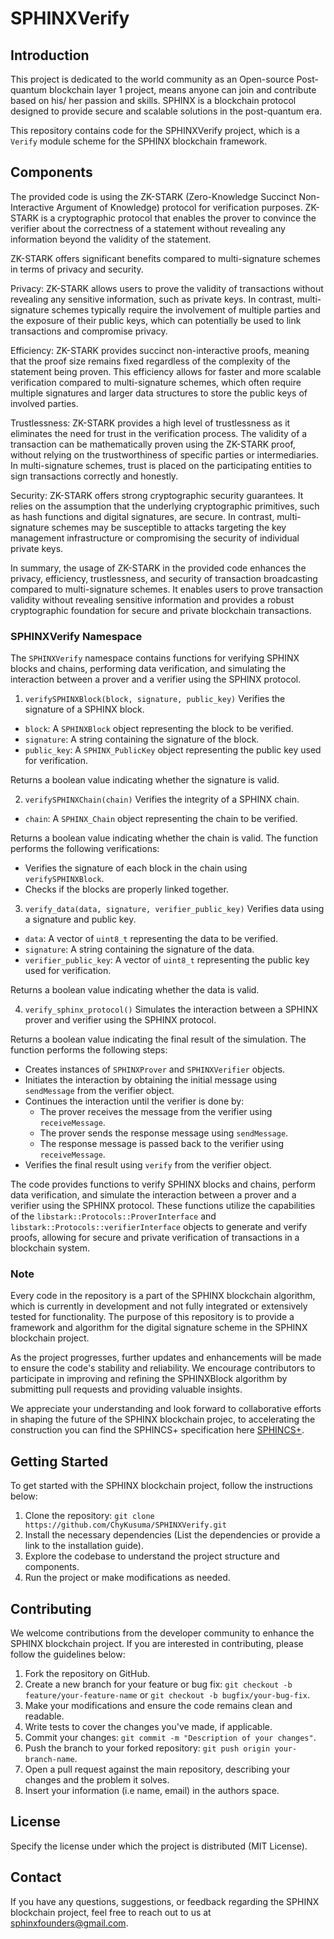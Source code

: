 # SPHINXVerify

## Introduction

This project is dedicated to the world community as an Open-source Post-quantum blockchain layer 1 project, means anyone can join and contribute based on his/ her passion and skills. SPHINX is a blockchain protocol designed to provide secure and scalable solutions in the post-quantum era.

This repository contains code for the SPHINXVerify project, which is a `Verify` module scheme for the SPHINX blockchain framework.

## Components

The provided code is using the ZK-STARK (Zero-Knowledge Succinct Non-Interactive Argument of Knowledge) protocol for verification purposes. ZK-STARK is a cryptographic protocol that enables the prover to convince the verifier about the correctness of a statement without revealing any information beyond the validity of the statement.

ZK-STARK offers significant benefits compared to multi-signature schemes in terms of privacy and security.

Privacy: ZK-STARK allows users to prove the validity of transactions without revealing any sensitive information, such as private keys. In contrast, multi-signature schemes typically require the involvement of multiple parties and the exposure of their public keys, which can potentially be used to link transactions and compromise privacy.

Efficiency: ZK-STARK provides succinct non-interactive proofs, meaning that the proof size remains fixed regardless of the complexity of the statement being proven. This efficiency allows for faster and more scalable verification compared to multi-signature schemes, which often require multiple signatures and larger data structures to store the public keys of involved parties.

Trustlessness: ZK-STARK provides a high level of trustlessness as it eliminates the need for trust in the verification process. The validity of a transaction can be mathematically proven using the ZK-STARK proof, without relying on the trustworthiness of specific parties or intermediaries. In multi-signature schemes, trust is placed on the participating entities to sign transactions correctly and honestly.

Security: ZK-STARK offers strong cryptographic security guarantees. It relies on the assumption that the underlying cryptographic primitives, such as hash functions and digital signatures, are secure. In contrast, multi-signature schemes may be susceptible to attacks targeting the key management infrastructure or compromising the security of individual private keys.

In summary, the usage of ZK-STARK in the provided code enhances the privacy, efficiency, trustlessness, and security of transaction broadcasting compared to multi-signature schemes. It enables users to prove transaction validity without revealing sensitive information and provides a robust cryptographic foundation for secure and private blockchain transactions.


### SPHINXVerify Namespace

The `SPHINXVerify` namespace contains functions for verifying SPHINX blocks and chains, performing data verification, and simulating the interaction between a prover and a verifier using the SPHINX protocol.

1. `verifySPHINXBlock(block, signature, public_key)` Verifies the signature of a SPHINX block.

- `block`: A `SPHINXBlock` object representing the block to be verified.
- `signature`: A string containing the signature of the block.
- `public_key`: A `SPHINX_PublicKey` object representing the public key used for verification.

Returns a boolean value indicating whether the signature is valid.

2. `verifySPHINXChain(chain)` Verifies the integrity of a SPHINX chain.

- `chain`: A `SPHINX_Chain` object representing the chain to be verified.

Returns a boolean value indicating whether the chain is valid. The function performs the following verifications:
- Verifies the signature of each block in the chain using `verifySPHINXBlock`.
- Checks if the blocks are properly linked together.

3. `verify_data(data, signature, verifier_public_key)` Verifies data using a signature and public key.

- `data`: A vector of `uint8_t` representing the data to be verified.
- `signature`: A string containing the signature of the data.
- `verifier_public_key`: A vector of `uint8_t` representing the public key used for verification.

Returns a boolean value indicating whether the data is valid.

4. `verify_sphinx_protocol()` Simulates the interaction between a SPHINX prover and verifier using the SPHINX protocol.

Returns a boolean value indicating the final result of the simulation. The function performs the following steps:
- Creates instances of `SPHINXProver` and `SPHINXVerifier` objects.
- Initiates the interaction by obtaining the initial message using `sendMessage` from the verifier object.
- Continues the interaction until the verifier is done by:
  - The prover receives the message from the verifier using `receiveMessage`.
  - The prover sends the response message using `sendMessage`.
  - The response message is passed back to the verifier using `receiveMessage`.
- Verifies the final result using `verify` from the verifier object.

The code provides functions to verify SPHINX blocks and chains, perform data verification, and simulate the interaction between a prover and a verifier using the SPHINX protocol. These functions utilize the capabilities of the `libstark::Protocols::ProverInterface` and `libstark::Protocols::verifierInterface` objects to generate and verify proofs, allowing for secure and private verification of transactions in a blockchain system.


### Note

Every code in the repository is a part of the SPHINX blockchain algorithm, which is currently in development and not fully integrated or extensively tested for functionality. The purpose of this repository is to provide a framework and algorithm for the digital signature scheme in the SPHINX blockchain project.

As the project progresses, further updates and enhancements will be made to ensure the code's stability and reliability. We encourage contributors to participate in improving and refining the SPHINXBlock algorithm by submitting pull requests and providing valuable insights.

We appreciate your understanding and look forward to collaborative efforts in shaping the future of the SPHINX blockchain projec, to accelerating the construction you can find the SPHINCS+ specification here [SPHINCS+](https://github.com/SPHINX-HUB-ORG/SPHINXSign/blob/main/sphincs%2B-round3-specification.pdf).


## Getting Started
To get started with the SPHINX blockchain project, follow the instructions below:

1. Clone the repository: `git clone https://github.com/ChyKusuma/SPHINXVerify.git`
2. Install the necessary dependencies (List the dependencies or provide a link to the installation guide).
3. Explore the codebase to understand the project structure and components.
4. Run the project or make modifications as needed.


## Contributing
We welcome contributions from the developer community to enhance the SPHINX blockchain project. If you are interested in contributing, please follow the guidelines below:

1. Fork the repository on GitHub.
2. Create a new branch for your feature or bug fix: `git checkout -b feature/your-feature-name` or `git checkout -b bugfix/your-bug-fix`.
3. Make your modifications and ensure the code remains clean and readable.
4. Write tests to cover the changes you've made, if applicable.
5. Commit your changes: `git commit -m "Description of your changes"`.
6. Push the branch to your forked repository: `git push origin your-branch-name`.
7. Open a pull request against the main repository, describing your changes and the problem it solves.
8. Insert your information (i.e name, email) in the authors space.

## License
Specify the license under which the project is distributed (MIT License).

## Contact
If you have any questions, suggestions, or feedback regarding the SPHINX blockchain project, feel free to reach out to us at [sphinxfounders@gmail.com](mailto:sphinxfounders@gmail.com).
